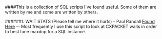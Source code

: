  
####This is a collection of SQL scripts I've found useful. Some of them are written by me and some are written by others. 

######1. WAIT STATS (Please tell me where it hurts) - Paul Randall [Found Here](http://www.sqlskills.com/blogs/paul/wait-statistics-or-please-tell-me-where-it-hurts/)
 -- Most frequently I use this script to look at CXPACKET waits in order to best tune maxdop for a SQL instance.
